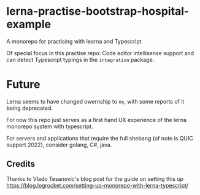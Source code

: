 # lerna-practise-bootstrap-hospital-example

A monorepo for practising with learna and Typescript

Of special focus in this practise repo: Code editor intellisense support and can detect Typescript typings in the `integration` package.

# Future
Lerna seems to have changed owernship to `nx`, with some reports of it being deprecated.

For now this repo just serves as a first hand UX experience of the lerna monorepo system with typescript.

For servers and applications that require the full shebang (of note is QUIC support 2022), consider golang, C#, java.

## Credits
Thanks to Vlado Tesanovic's blog post for the guide on setting this up
https://blog.logrocket.com/setting-up-monorepo-with-lerna-typescript/
